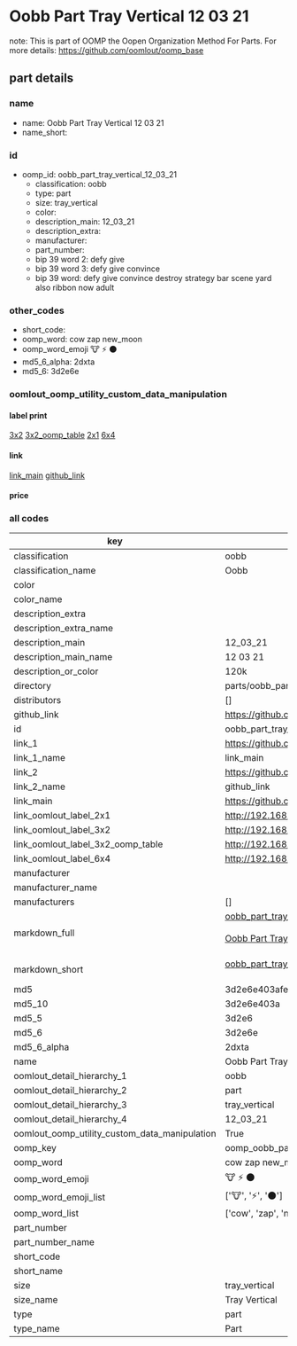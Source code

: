 # Oobb Part Tray Vertical 12 03 21  

note: This is part of OOMP the Oopen Organization Method For Parts. For more details: https://github.com/oomlout/oomp_base

##  part details





### name
* name: Oobb Part Tray Vertical 12 03 21
* name_short: 
### id
* oomp_id: oobb_part_tray_vertical_12_03_21
  * classification: oobb
  * type: part
  * size: tray_vertical
  * color: 
  * description_main: 12_03_21
  * description_extra: 
  * manufacturer: 
  * part_number: 
  * bip 39 word 2: defy give
  * bip 39 word 3: defy give convince
  * bip 39 word: defy give convince destroy strategy bar scene yard also ribbon now adult

### other_codes
* short_code: 
* oomp_word: cow zap new_moon
* oomp_word_emoji :cow: :zap: :new_moon:
* md5_6_alpha: 2dxta
* md5_6: 3d2e6e






### oomlout_oomp_utility_custom_data_manipulation
#### label print
[3x2](http://192.168.1.245:1112/?label=oomp%202dxta)
[3x2_oomp_table](http://192.168.1.107:1112/?label=oomp%202dxta)
[2x1](http://192.168.1.242:1112/?label=oomp%202dxta)
[6x4](http://192.168.1.55:1112/?label=oomp%202dxta)    

#### link

[link_main](https://github.com/oomlout/oomlout_oomp_current_version_messy/tree/main/parts/oobb_part_tray_vertical_12_03_21) [github_link](https://github.com/oomlout/oomlout_oomp_part_src/tree/main/parts/oobb_part_tray_vertical_12_03_21)                             

#### price







### all codes 
| key | value |  
| --- | --- |  
| classification | oobb |  
| classification_name | Oobb |  
| color |  |  
| color_name |  |  
| description_extra |  |  
| description_extra_name |  |  
| description_main | 12_03_21 |  
| description_main_name | 12 03 21 |  
| description_or_color | 120k |  
| directory | parts/oobb_part_tray_vertical_12_03_21 |  
| distributors | [] |  
| github_link | https://github.com/oomlout/oomlout_oomp_part_src/tree/main/parts/oobb_part_tray_vertical_12_03_21 |  
| id | oobb_part_tray_vertical_12_03_21 |  
| link_1 | https://github.com/oomlout/oomlout_oomp_current_version_messy/tree/main/parts/oobb_part_tray_vertical_12_03_21 |  
| link_1_name | link_main |  
| link_2 | https://github.com/oomlout/oomlout_oomp_part_src/tree/main/parts/oobb_part_tray_vertical_12_03_21 |  
| link_2_name | github_link |  
| link_main | https://github.com/oomlout/oomlout_oomp_current_version_messy/tree/main/parts/oobb_part_tray_vertical_12_03_21 |  
| link_oomlout_label_2x1 | http://192.168.1.242:1112/?label=oomp%202dxta |  
| link_oomlout_label_3x2 | http://192.168.1.245:1112/?label=oomp%202dxta |  
| link_oomlout_label_3x2_oomp_table | http://192.168.1.107:1112/?label=oomp%202dxta |  
| link_oomlout_label_6x4 | http://192.168.1.55:1112/?label=oomp%202dxta |  
| manufacturer |  |  
| manufacturer_name |  |  
| manufacturers | [] |  
| markdown_full | [oobb_part_tray_vertical_12_03_21](https://github.com/oomlout/oomlout_oomp_current_version_messy/tree/main/parts/oobb_part_tray_vertical_12_03_21)<br>[](https://github.com/oomlout/oomlout_oomp_current_version_messy/tree/main/parts/oobb_part_tray_vertical_12_03_21)<br>[Oobb Part Tray Vertical 12 03 21](https://github.com/oomlout/oomlout_oomp_current_version_messy/tree/main/parts/oobb_part_tray_vertical_12_03_21)<br><br> |  
| markdown_short | [oobb_part_tray_vertical_12_03_21](https://github.com/oomlout/oomlout_oomp_current_version_messy/tree/main/parts/oobb_part_tray_vertical_12_03_21)<br><br> |  
| md5 | 3d2e6e403afed81049eb63c25f1899cd |  
| md5_10 | 3d2e6e403a |  
| md5_5 | 3d2e6 |  
| md5_6 | 3d2e6e |  
| md5_6_alpha | 2dxta |  
| name | Oobb Part Tray Vertical 12 03 21 |  
| oomlout_detail_hierarchy_1 | oobb |  
| oomlout_detail_hierarchy_2 | part |  
| oomlout_detail_hierarchy_3 | tray_vertical |  
| oomlout_detail_hierarchy_4 | 12_03_21 |  
| oomlout_oomp_utility_custom_data_manipulation | True |  
| oomp_key | oomp_oobb_part_tray_vertical_12_03_21 |  
| oomp_word | cow zap new_moon |  
| oomp_word_emoji | :cow: :zap: :new_moon: |  
| oomp_word_emoji_list | [':cow:', ':zap:', ':new_moon:'] |  
| oomp_word_list | ['cow', 'zap', 'new_moon'] |  
| part_number |  |  
| part_number_name |  |  
| short_code |  |  
| short_name |  |  
| size | tray_vertical |  
| size_name | Tray Vertical |  
| type | part |  
| type_name | Part |  
